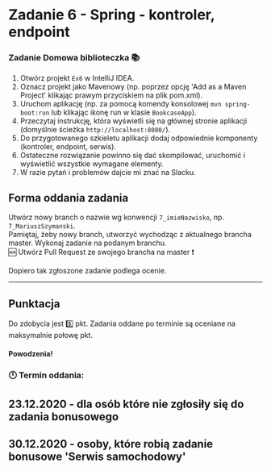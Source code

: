 # Zadanie 6 - Spring - kontroler, endpoint

### Zadanie Domowa biblioteczka :books:

1. Otwórz projekt `Ex6` w IntelliJ IDEA.
2. Oznacz projekt jako Mavenowy (np. poprzez opcję 'Add as a Maven Project' klikając prawym przyciskiem na plik pom.xml).
3. Uruchom aplikację (np. za pomocą komendy konsolowej `mvn spring-boot:run` lub klikając ikonę run w klasie `BookcaseApp`).
4. Przeczytaj instrukcję, która wyświetli się na głównej stronie aplikacji (domyślnie ścieżka `http://localhost:8080/`).  
5. Do przygotowanego szkieletu aplikacji dodaj odpowiednie komponenty (kontroler, endpoint, serwis).
6. Ostateczne rozwiązanie powinno się dać skompilować, uruchomić i wyświetlić wszystkie wymagane elementy.  
7. W razie pytań i problemów dajcie mi znać na Slacku. 


## Forma oddania zadania
Utwórz nowy branch o nazwie wg konwencji `7_imieNazwisko`, np. `7_MariuszSzymanski`.<br/>
Pamiętaj, żeby nowy branch, utworzyć wychodząc z aktualnego brancha master.
Wykonaj zadanie na podanym branchu. <br/>
:new: Utwórz Pull Request ze swojego brancha na master :heavy_exclamation_mark:


Dopiero tak zgłoszone zadanie podlega ocenie.

---

## Punktacja

Do zdobycia jest :five: pkt.
Zadania oddane po terminie są oceniane na maksymalnie połowę pkt.

#### Powodzenia!

### :clock12: Termin oddania:
## 23.12.2020 - dla osób które nie zgłosiły się do zadania bonusowego
## 30.12.2020 - osoby, które robią zadanie bonusowe 'Serwis samochodowy'
